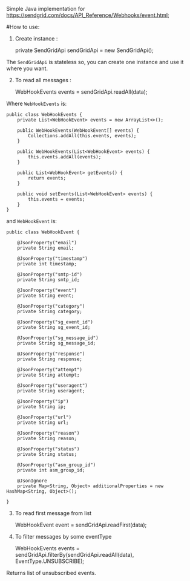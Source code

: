 Simple Java implementation for https://sendgrid.com/docs/API_Reference/Webhooks/event.html;

#How to use:


1) Create instance :
    
    private SendGridApi sendGridApi = new SendGridApi();

    
The ```SendGridApi``` is stateless so, you can create one instance and use it where you want.
    
2) To read all messages :
    
    WebHookEvents events = sendGridApi.readAll(data);

Where ```WebHookEvents``` is:
    
    public class WebHookEvents {
        private List<WebHookEvent> events = new ArrayList<>();
    
        public WebHookEvents(WebHookEvent[] events) {
            Collections.addAll(this.events, events);
        }
    
        public WebHookEvents(List<WebHookEvent> events) {
            this.events.addAll(events);
        }
    
        public List<WebHookEvent> getEvents() {
            return events;
        }
    
        public void setEvents(List<WebHookEvent> events) {
            this.events = events;
        }
    }

    
and ```WebHookEvent``` is:
    
    public class WebHookEvent {

        @JsonProperty("email")
        private String email;
    
        @JsonProperty("timestamp")
        private int timestamp;
        
        @JsonProperty("smtp-id")
        private String smtp_id;
        
        @JsonProperty("event")
        private String event;
        
        @JsonProperty("category")
        private String category;
        
        @JsonProperty("sg_event_id")
        private String sg_event_id;
        
        @JsonProperty("sg_message_id")
        private String sg_message_id;
        
        @JsonProperty("response")
        private String response;
        
        @JsonProperty("attempt")
        private String attempt;
        
        @JsonProperty("useragent")
        private String useragent;
        
        @JsonProperty("ip")
        private String ip;
        
        @JsonProperty("url")
        private String url;
        
        @JsonProperty("reason")
        private String reason;
        
        @JsonProperty("status")
        private String status;
        
        @JsonProperty("asm_group_id")
        private int asm_group_id;
        
        @JsonIgnore
        private Map<String, Object> additionalProperties = new HashMap<String, Object>();
        
    }

3) To read first message from list

    WebHookEvent event = sendGridApi.readFirst(data);
    
    
4) To filter messages by some eventType
         
    WebHookEvents events = sendGridApi.filterBy(sendGridApi.readAll(data), EventType.UNSUBSCRIBE);
        
Returns list of unsubscribed events.
    

